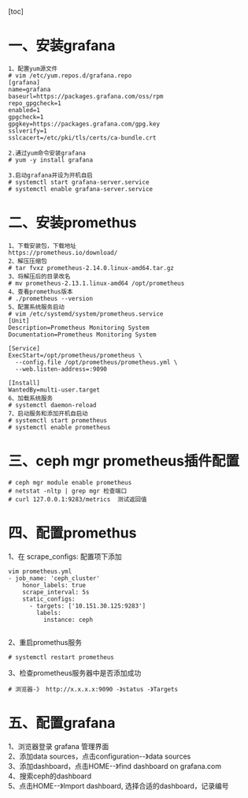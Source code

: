 [toc]
# 一、安装grafana
```
1、配置yum源文件
# vim /etc/yum.repos.d/grafana.repo
[grafana]
name=grafana
baseurl=https://packages.grafana.com/oss/rpm
repo_gpgcheck=1
enabled=1
gpgcheck=1
gpgkey=https://packages.grafana.com/gpg.key
sslverify=1
sslcacert=/etc/pki/tls/certs/ca-bundle.crt

2.通过yum命令安装grafana
# yum -y install grafana

3.启动grafana并设为开机自启
# systemctl start grafana-server.service 
# systemctl enable grafana-server.service
```
# 二、安装promethus
```
1、下载安装包，下载地址
https://prometheus.io/download/
2、解压压缩包
# tar fvxz prometheus-2.14.0.linux-amd64.tar.gz
3、将解压后的目录改名
# mv prometheus-2.13.1.linux-amd64 /opt/prometheus
4、查看promethus版本
# ./prometheus --version
5、配置系统服务启动
# vim /etc/systemd/system/prometheus.service
[Unit]
Description=Prometheus Monitoring System
Documentation=Prometheus Monitoring System

[Service]
ExecStart=/opt/prometheus/prometheus \
  --config.file /opt/prometheus/prometheus.yml \
  --web.listen-address=:9090

[Install]
WantedBy=multi-user.target
6、加载系统服务
# systemctl daemon-reload
7、启动服务和添加开机自启动
# systemctl start prometheus
# systemctl enable prometheus
```

# 三、ceph mgr prometheus插件配置
```
# ceph mgr module enable prometheus
# netstat -nltp | grep mgr 检查端口
# curl 127.0.0.1:9283/metrics  测试返回值
```

# 四、配置promethus 
1、在 scrape_configs: 配置项下添加
```
vim prometheus.yml
- job_name: 'ceph_cluster'
    honor_labels: true
    scrape_interval: 5s
    static_configs:
      - targets: ['10.151.30.125:9283']
        labels:
          instance: ceph
          

```
2、重启promethus服务
```
# systemctl restart prometheus
```
3、检查prometheus服务器中是否添加成功
```
# 浏览器-》 http://x.x.x.x:9090 -》status -》Targets
```
# 五、配置grafana
1、浏览器登录 grafana 管理界面  
2、添加data sources，点击configuration--》data sources  
3、添加dashboard，点击HOME--》find dashboard on grafana.com  
4、搜索ceph的dashboard    
5、点击HOME--》Import dashboard, 选择合适的dashboard，记录编号
